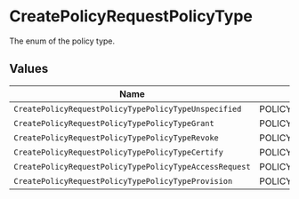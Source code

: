 # CreatePolicyRequestPolicyType

 The enum of the policy type.



## Values

| Name                                                   | Value                                                  |
| ------------------------------------------------------ | ------------------------------------------------------ |
| `CreatePolicyRequestPolicyTypePolicyTypeUnspecified`   | POLICY_TYPE_UNSPECIFIED                                |
| `CreatePolicyRequestPolicyTypePolicyTypeGrant`         | POLICY_TYPE_GRANT                                      |
| `CreatePolicyRequestPolicyTypePolicyTypeRevoke`        | POLICY_TYPE_REVOKE                                     |
| `CreatePolicyRequestPolicyTypePolicyTypeCertify`       | POLICY_TYPE_CERTIFY                                    |
| `CreatePolicyRequestPolicyTypePolicyTypeAccessRequest` | POLICY_TYPE_ACCESS_REQUEST                             |
| `CreatePolicyRequestPolicyTypePolicyTypeProvision`     | POLICY_TYPE_PROVISION                                  |